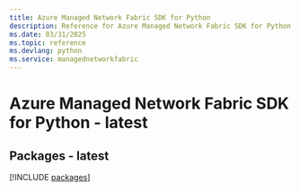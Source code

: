 ```yaml
---
title: Azure Managed Network Fabric SDK for Python
description: Reference for Azure Managed Network Fabric SDK for Python
ms.date: 03/31/2025
ms.topic: reference
ms.devlang: python
ms.service: managednetworkfabric
---
```

# Azure Managed Network Fabric SDK for Python - latest
## Packages - latest
[!INCLUDE [packages](managed-network-fabric-index.md)]